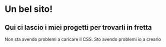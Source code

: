 # Un bel sito!
Qui ci lascio i miei progetti per trovarli in fretta
---
Non sta avendo problemi a caricare il CSS.
Sto avendo problemi io a crearlo